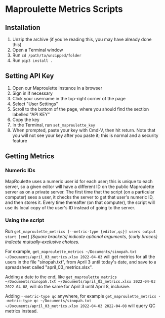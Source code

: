 # Maproulette Metrics Scripts

## Installation

1. Unzip the archive (if you're reading this, you may have already done this)
2. Open a Terminal window
3. Run `cd /path/to/unzipped/folder`
4. Run `pip3 install .`

## Setting API Key

1. Open our Maproulette instance in a browser
2. Sign in if necessary
3. Click your username in the top-right corner of the page
4. Select "User Settings"
5. Scroll to the bottom of the page, where you should find the section labelled "API KEY"
6. Copy the key
7. In the Terminal, run `set_maproulette_key`
8. When prompted, paste your key with Cmd-V, then hit return. Note that you will not see your key after you paste it; this is normal and a security feature

## Getting Metrics

### Numeric IDs

MapRoulette uses a numeric user id for each user; this is unique to each server, so a given editor will have a different ID on the public Maproulette server as on a private server. The first time that the script (on a particular computer) sees a user, it checks the server to get that user's numeric ID, and then stores it. Every time thereafter (on that computer), the script will use its local copy of the user's ID instead of going to the server.

### Using the script

Run
`get_maproulette_metrics [--metric-type {editor,qc}] users output start [end]`
_[Square brackets] indicate optional arguments, {curly braces} indicate mutually-exclusive choices._

For example, `get_maproulette_metrics ~/Documents/sinopah.txt ~/Documents/april_03_metrics.xlsx 2022-04-03` will get metrics for all the users in the file "sinopah.txt",
from April 3 until today's date, and save to a spreadsheet called "april_03_metrics.xlsx".

Adding a date to the end, like `get_maproulette_metrics ~/Documents/sinopah.txt ~/Documents/april_03_metrics.xlsx 2022-04-03 2022-04-08`, will do the same for April 3 until April 8, inclusive.

Adding `--metric-type qc` anywhere, for example `get_maproulette_metrics --metric-type qc ~/Documents/sinopah.txt ~/Documents/april_03_metrics.xlsx 2022-04-03 2022-04-08` will query QC metrics instead.
